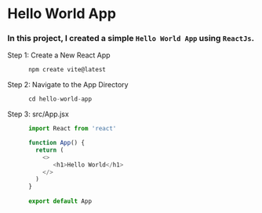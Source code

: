 # Hello World App

### In this project, I created a simple `Hello World App` using `ReactJs`.

Step 1: Create a New React App

````js
      npm create vite@latest
````

Step 2: Navigate to the App Directory

````js
      cd hello-world-app
````

Step 3: src/App.jsx

````js
      import React from 'react'

      function App() {
        return (
          <>
             <h1>Hello World</h1>
          </>
        )
      }
      
      export default App
````
